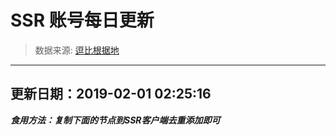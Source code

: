 # SSR 账号每日更新 
> 数据来源: [逗比根据地](https://doub.io/sszhfx/) 
----------------------------------------------
## 更新日期：2019-02-01 02:25:16 
***食用方法：复制下面的节点到SSR客户端去重添加即可***

 